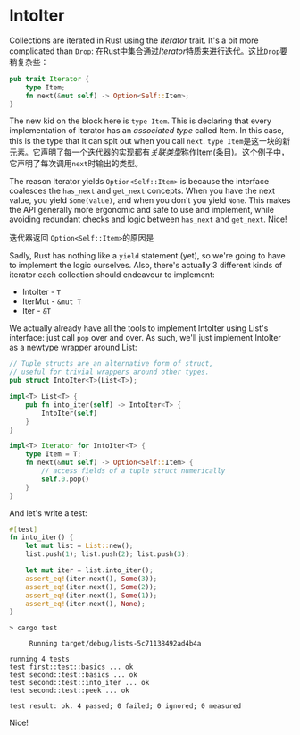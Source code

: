 # IntoIter

Collections are iterated in Rust using the *Iterator* trait. It's a bit more
complicated than `Drop`:
在Rust中集合通过*Iterator*特质来进行迭代。这比`Drop`要稍复杂些：

```rust ,ignore
pub trait Iterator {
    type Item;
    fn next(&mut self) -> Option<Self::Item>;
}
```

The new kid on the block here is `type Item`. This is declaring that every
implementation of Iterator has an *associated type* called Item. In this case,
this is the type that it can spit out when you call `next`.
`type Item`是这一块的新元素。它声明了每一个迭代器的实现都有*关联类型*称作Item(条目)。这个例子中，它声明了每次调用`next`时输出的类型。

The reason Iterator yields `Option<Self::Item>` is because the interface
coalesces the `has_next` and `get_next` concepts. When you have the next value,
you yield
`Some(value)`, and when you don't you yield `None`. This makes the
API generally more ergonomic and safe to use and implement, while avoiding
redundant checks and logic between `has_next` and `get_next`. Nice!

迭代器返回 `Option<Self::Item>`的原因是

Sadly, Rust has nothing like a `yield` statement (yet), so we're going to have to
implement the logic ourselves. Also, there's actually 3 different kinds of
iterator each collection should endeavour to implement:

* IntoIter - `T`
* IterMut - `&mut T`
* Iter - `&T`

We actually already have all the tools to implement
IntoIter using List's interface: just call `pop` over and over. As such, we'll
just implement IntoIter as a newtype wrapper around List:


```rust ,ignore
// Tuple structs are an alternative form of struct,
// useful for trivial wrappers around other types.
pub struct IntoIter<T>(List<T>);

impl<T> List<T> {
    pub fn into_iter(self) -> IntoIter<T> {
        IntoIter(self)
    }
}

impl<T> Iterator for IntoIter<T> {
    type Item = T;
    fn next(&mut self) -> Option<Self::Item> {
        // access fields of a tuple struct numerically
        self.0.pop()
    }
}
```

And let's write a test:

```rust ,ignore
#[test]
fn into_iter() {
    let mut list = List::new();
    list.push(1); list.push(2); list.push(3);

    let mut iter = list.into_iter();
    assert_eq!(iter.next(), Some(3));
    assert_eq!(iter.next(), Some(2));
    assert_eq!(iter.next(), Some(1));
    assert_eq!(iter.next(), None);
}
```

```text
> cargo test

     Running target/debug/lists-5c71138492ad4b4a

running 4 tests
test first::test::basics ... ok
test second::test::basics ... ok
test second::test::into_iter ... ok
test second::test::peek ... ok

test result: ok. 4 passed; 0 failed; 0 ignored; 0 measured

```

Nice!
